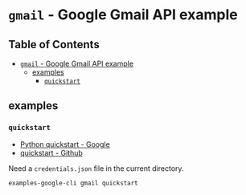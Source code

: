 # `gmail` - Google Gmail API example

## Table of Contents <!-- omit in toc -->

- [`gmail` - Google Gmail API example](#gmail---google-gmail-api-example)
  - [examples](#examples)
    - [`quickstart`](#quickstart)

## examples

### `quickstart`

- [Python quickstart - Google](https://developers.google.com/gmail/api/quickstart/python?hl=ja)
- [quickstart - Github](https://github.com/googleworkspace/python-samples/tree/main/gmail/quickstart)

Need a `credentials.json` file in the current directory.

```shell
examples-google-cli gmail quickstart
```
